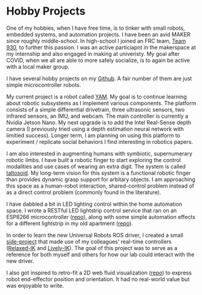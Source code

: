 # Hobby Projects
One of my hobbies, when I have free time, is to tinker with small robots, embedded systems, and automation
projects. I have been an avid MAKER since roughly middle-school. In high-school
I joined an FRC team, [Team 930](https://www.team930.com/), to further this passion. I was an active
particiapnt in the makerspace at my internship and also engaged in making at
univeristy. My goal after COVID, when we all are able to more safely socialize, is
to again be active with a local maker group.

I have several hobby projects on my [Github](https://github.com/curthenrichs?tab=repositories).
A fair number of them are just simple microcontroller robots.

My current project is a robot called [YAM](https://github.com/curthenrichs/YAM). My goal is to continue learning
about robotic subsystems as I implement various components. The platform consists of
a simple differential drivetrain, three ultrasonic sensors, two infrared sensors,
an IMU, and webcam. The main controller is currently a Nvidia Jetson Nano. My next
upgrade is to add the Intel Real-Sense depth camera (I previously tried using a
depth estimation neural network with limitied success). Longer term, I am planning
on using this platform to experiment / replicate social behaviors I find
interesting in robotics papers.

I am also interested in augmenting humans with symbiotic, supernumerary robotic
limbs. I have built a robotic finger to start exploring the control modalities and
use cases of wearing an extra digit. The system is called [taltosoid](https://github.com/curthenrichs/taltosoid_srf). My long-term
vision for this system is a functional robotic finger than provides dynamic grasp
support for arbitary objects. I am approaching this space as a human-robot interaction,
shared-control problem instead of as a direct control problem (commonly found in the
literature).

I have dabbled a bit in LED lighting control within the home automation space. I wrote a RESTful LED lightstrip control service that ran on an ESP8266 microcontroller
([repo](https://github.com/curthenrichs/LED-Service)), along with some simple automation effects for a different lightstrip in
my old apartment ([repo](https://github.com/curthenrichs/LED-Automation-Effects)).

In order to learn the new Universal Robots ROS driver, I created a small [side-project](https://github.com/curthenrichs/ur3e_real_time_motion_playground)
that made use of my colleagues' real-time controllers ([Relaxed-IK](https://github.com/uwgraphics/relaxed_ik) and [Lively-IK](https://github.com/Wisc-HCI/lively_ik)). The
goal of this project was to serve as a reference for both myself and others for how
our lab could interact with the new driver.

I also got inspired to retro-fit a 2D web fluid visualization ([repo](https://github.com/curthenrichs/planner_fluid_visualization)) to express robot
end-effector position and orientation. It had no real-world value but was
enjoyable to write.
